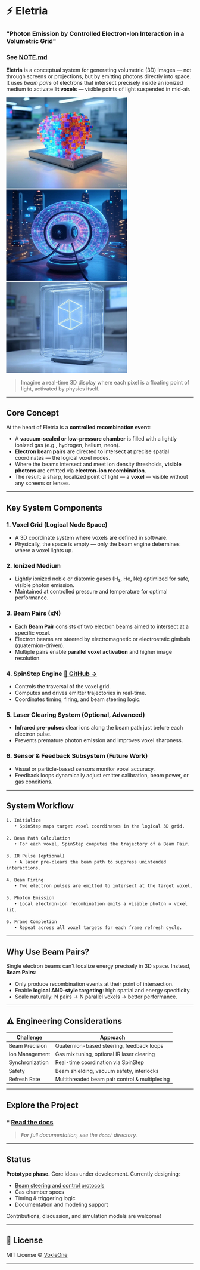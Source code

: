 # ⚡️ Eletria

### "Photon Emission by Controlled Electron-Ion Interaction in a Volumetric Grid"

### See [NOTE.md](NOTE.md)

**Eletria** is a conceptual system for generating volumetric (3D) images — not through screens or projections, but by emitting photons directly into space. It uses *beam pairs* of electrons that intersect precisely inside an ionized medium to activate **lit voxels** — visible points of light suspended in mid-air.

<p float="left">
  <img src="docs/assets/eletria-set1.jpg" width="325" />
  <img src="docs/assets/eletria-set2.jpg" width="325" />
  <img src="docs/assets/eletria-set3.jpg" width="325" />
</p>

> Imagine a real-time 3D display where each pixel is a floating point of light, activated by physics itself.

---

## Core Concept

At the heart of Eletria is a **controlled recombination event**:

- A **vacuum-sealed or low-pressure chamber** is filled with a lightly ionized gas (e.g., hydrogen, helium, neon).
- **Electron beam pairs** are directed to intersect at precise spatial coordinates — the logical voxel nodes.
- Where the beams intersect and meet ion density thresholds, **visible photons** are emitted via **electron-ion recombination**.
- The result: a sharp, localized point of light — a **voxel** — visible without any screens or lenses.

---

## Key System Components

### 1. Voxel Grid (Logical Node Space)
- A 3D coordinate system where voxels are defined in software.
- Physically, the space is empty — only the beam engine determines where a voxel lights up.

### 2. Ionized Medium
- Lightly ionized noble or diatomic gases (H₂, He, Ne) optimized for safe, visible photon emission.
- Maintained at controlled pressure and temperature for optimal performance.

### 3. Beam Pairs (xN)
- Each **Beam Pair** consists of two electron beams aimed to intersect at a specific voxel.
- Electron beams are steered by electromagnetic or electrostatic gimbals (quaternion-driven).
- Multiple pairs enable **parallel voxel activation** and higher image resolution.

### 4. SpinStep Engine [🔗 GitHub →](https://github.com/VoxLeone/SpinStep)
- Controls the traversal of the voxel grid.
- Computes and drives emitter trajectories in real-time.
- Coordinates timing, firing, and beam steering logic.

### 5. Laser Clearing System (Optional, Advanced)
- **Infrared pre-pulses** clear ions along the beam path just before each electron pulse.
- Prevents premature photon emission and improves voxel sharpness.

### 6. Sensor & Feedback Subsystem (Future Work)
- Visual or particle-based sensors monitor voxel accuracy.
- Feedback loops dynamically adjust emitter calibration, beam power, or gas conditions.

---

## System Workflow

```text
1. Initialize
   • SpinStep maps target voxel coordinates in the logical 3D grid.

2. Beam Path Calculation
   • For each voxel, SpinStep computes the trajectory of a Beam Pair.

3. IR Pulse (optional)
   • A laser pre-clears the beam path to suppress unintended interactions.

4. Beam Firing
   • Two electron pulses are emitted to intersect at the target voxel.

5. Photon Emission
   • Local electron-ion recombination emits a visible photon → voxel lit.

6. Frame Completion
   • Repeat across all voxel targets for each frame refresh cycle.
````

---

## Why Use Beam Pairs?

Single electron beams can't localize energy precisely in 3D space. Instead, **Beam Pairs**:

* Only produce recombination events at their point of intersection.
* Enable **logical AND-style targeting**: high spatial and energy specificity.
* Scale naturally: N pairs → N parallel voxels → better performance.

---

## ⚠️ Engineering Considerations

| Challenge       | Approach                                       |
| --------------- | ---------------------------------------------- |
| Beam Precision  | Quaternion-based steering, feedback loops      |
| Ion Management  | Gas mix tuning, optional IR laser clearing     |
| Synchronization | Real-time coordination via SpinStep            |
| Safety          | Beam shielding, vacuum safety, interlocks      |
| Refresh Rate    | Multithreaded beam pair control & multiplexing |

---

## Explore the Project

### * [Read the docs](docs/)

> *For full documentation, see the `docs/` directory.*

---

## Status

**Prototype phase.** Core ideas under development.
Currently designing:

* [Beam steering and control protocols](https://github.com/VoxleOne/SpinStep/)
* Gas chamber specs
* Timing & triggering logic
* Documentation and modeling support

Contributions, discussion, and simulation models are welcome!

---

## 📜 License

MIT License © [VoxleOne](https://github.com/VoxleOne)

---

